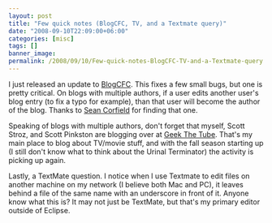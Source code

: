 ```yaml
---
layout: post
title: "Few quick notes (BlogCFC, TV, and a Textmate query)"
date: "2008-09-10T22:09:00+06:00"
categories: [misc]
tags: []
banner_image: 
permalink: /2008/09/10/Few-quick-notes-BlogCFC-TV-and-a-Textmate-query
---
```


I just released an update to <a href="http://blogcfc.riaforge.org">BlogCFC</a>. This fixes a few small bugs, but one is pretty critical. On blogs with multiple authors, if a user edits another user's blog entry (to fix a typo for example), than that user will become the author of the blog. Thanks to <a href="http://www.corfield.org/blog">Sean Corfield</a> for finding that one.

Speaking of blogs with multiple authors, don't forget that myself, Scott Stroz, and Scott Pinkston are blogging over at <a href="http://www.geekthetube.com">Geek The Tube</a>. That's my main place to blog about TV/movie stuff, and with the fall season starting up (I still don't know what to think about the Urinal Terminator) the activity is picking up again.

Lastly, a TextMate question. I notice when I use Textmate to edit files on another machine on my network (I believe both Mac and PC), it leaves behind a file of the same name with an underscore in front of it. Anyone know what this is? It may not just be TextMate, but that's my primary editor outside of Eclipse.